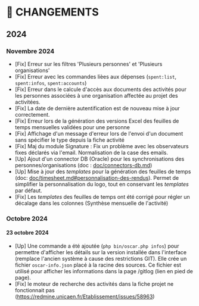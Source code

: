 # 📢 CHANGEMENTS

## 2024

### Novembre 2024
 - [Fix] Erreur sur les filtres 'Plusieurs personnes' et 'Plusieurs organisations'
 - [Fix] Erreur avec les commandes lièes aux dépenses (`spent:list`, `spent:infos`, `spent:accounts`)
 - [Fix] Erreur dans le calcule d'accès aux documents des activités pour les personnes associées à une organisation affectée au projet des activitées.
 - [Fix] La date de dernière autentification est de nouveau mise à jour correctement.
 - [Fix] Erreur lors de la génération des versions Excel des feuilles de temps mensuelles validées pour une personne
 - [Fix] Affichage d'un message d'erreur lors de l'envoi d'un document sans spécifier le type depuis la fiche activité
 - [Fix] Maj du module Signature : Fix un problème avec les observateurs fixes déclarés via l'email. Normalisation de la case des emails.
 - [Up] Ajout d'un connector DB (Oracle) pour les synchronisations des personnes/organisations (doc : [doc/connectors-db.md](doc/connectors-db.md))
 - [Up] Mise à jour des *templates* pour la génération des feuilles de temps (doc: [doc/timesheet.md#personnalisation-des-rendus](doc/timesheet.md#personnalisation-des-rendus)). Permet de simplifier la personnalisation du logo, tout en conservant les *templates* par défaut.
 - [Fix] Les *templates* des feuilles de temps ont été corrigé pour régler un décalage dans les colonnes (Synthèse mensuelle de l'activité)

### Octobre 2024

#### 23 octobre 2024
 - [Up] Une commande a été ajoutée (`php bin/oscar.php infos`) pour permettre d'afficher les détails sur la version installée dans l'interface (remplace l'ancien système à cause des restrictions GIT). Elle crée un fichier `oscar-info.json` placé à la racine des sources. Ce fichier est utilisé pour afficher les informations dans la page /gitlog (lien en pied de page).
 - [Fix] le moteur de recherche des activités dans la fiche projet ne fonctionnait pas (https://redmine.unicaen.fr/Etablissement/issues/58963)
